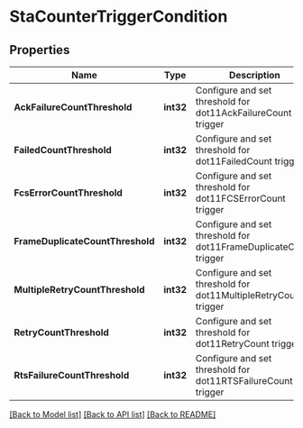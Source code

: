 # StaCounterTriggerCondition

## Properties
Name | Type | Description | Notes
------------ | ------------- | ------------- | -------------
**AckFailureCountThreshold** | **int32** | Configure and set threshold for dot11AckFailureCount trigger | [optional] [default to null]
**FailedCountThreshold** | **int32** | Configure and set threshold for dot11FailedCount trigger | [optional] [default to null]
**FcsErrorCountThreshold** | **int32** | Configure and set threshold for dot11FCSErrorCount trigger | [optional] [default to null]
**FrameDuplicateCountThreshold** | **int32** | Configure and set threshold for dot11FrameDuplicateCount trigger | [optional] [default to null]
**MultipleRetryCountThreshold** | **int32** | Configure and set threshold for dot11MultipleRetryCount trigger | [optional] [default to null]
**RetryCountThreshold** | **int32** | Configure and set threshold for dot11RetryCount trigger | [optional] [default to null]
**RtsFailureCountThreshold** | **int32** | Configure and set threshold for dot11RTSFailureCount trigger | [optional] [default to null]

[[Back to Model list]](../README.md#documentation-for-models) [[Back to API list]](../README.md#documentation-for-api-endpoints) [[Back to README]](../README.md)


